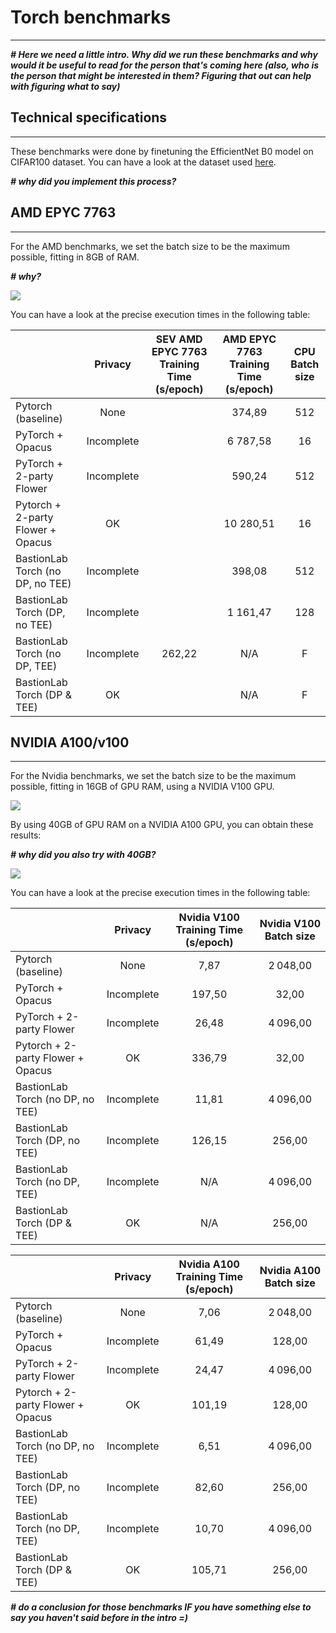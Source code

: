 # Torch benchmarks
_____________________________

***# Here we need a little intro. Why did we run these benchmarks and why would it be useful to read for the person that's coming here (also, who is the person that might be interested in them? Figuring that out can help with figuring what to say)***

## Technical specifications
______________________________

These benchmarks were done by finetuning the EfficientNet B0 model on CIFAR100 dataset. You can have a look at the dataset used [here](https://www.cs.toronto.edu/~kriz/cifar.html).

***# why did you implement this process?***

## AMD EPYC 7763
____________________________

For the AMD benchmarks, we set the batch size to be the maximum possible, fitting in 8GB of RAM. 

***# why?***


![](../../../../assets/amd_epyc_exec_times.png)

You can have a look at the precise execution times in the following table:


|                                   |  Privacy   | SEV AMD EPYC 7763 Training Time (s/epoch) | AMD EPYC 7763 Training Time (s/epoch) | CPU Batch size |
| --------------------------------- | :--------: | :---------------------------------------: | :-----------------------------------: | :------------: |
| Pytorch (baseline)                |    None    |                                           |                374,89                 |      512       |
| PyTorch + Opacus                  | Incomplete |                                           |               6 787,58                |       16       |
| PyTorch + 2-party Flower          | Incomplete |                                           |                590,24                 |      512       |
| Pytorch + 2-party Flower + Opacus |     OK     |                                           |               10 280,51               |       16       |
| BastionLab Torch (no DP, no TEE)         | Incomplete |                                           |                398,08                 |      512       |
| BastionLab Torch (DP, no TEE)            | Incomplete |                                           |               1 161,47                |      128       |
| BastionLab Torch (no DP, TEE)            | Incomplete |                  262,22                   |                  N/A                  |       F        |
| BastionLab Torch (DP & TEE)              |     OK     |                                           |                  N/A                  |       F        |

## NVIDIA A100/v100 
____________________________

For the Nvidia benchmarks, we set the batch size to be the maximum possible, fitting in 16GB of GPU RAM, using a NVIDIA V100 GPU.

![](../../../../assets/v100_exec_times_16GB.png)

By using 40GB of GPU RAM on a NVIDIA A100 GPU, you can obtain these results:

***# why did you also try with 40GB?***

![](../../../../assets/a100_exec_times_40GB.png)

You can have a look at the precise execution times in the following table:


|                                   |  Privacy   | Nvidia V100 Training Time (s/epoch) | Nvidia V100 Batch size |
| --------------------------------- | :--------: | :---------------------------------: | :--------------------: |
| Pytorch (baseline)                |    None    |                7,87                 |        2 048,00        |
| PyTorch + Opacus                  | Incomplete |               197,50                |         32,00          |
| PyTorch + 2-party Flower          | Incomplete |                26,48                |        4 096,00        |
| Pytorch + 2-party Flower + Opacus |     OK     |               336,79                |         32,00          |
| BastionLab Torch (no DP, no TEE)         | Incomplete |                11,81                |        4 096,00        |
| BastionLab Torch (DP, no TEE)            | Incomplete |               126,15                |         256,00         |
| BastionLab Torch (no DP, TEE)            | Incomplete |                 N/A                 |        4 096,00        |
| BastionLab Torch (DP & TEE)              |     OK     |                 N/A                 |         256,00         |


|                                   |  Privacy   | Nvidia A100 Training Time (s/epoch) | Nvidia A100 Batch size |
| --------------------------------- | :--------: | :---------------------------------: | :--------------------: |
| Pytorch (baseline)                |    None    |                7,06                 |        2 048,00        |
| PyTorch + Opacus                  | Incomplete |                61,49                |         128,00         |
| PyTorch + 2-party Flower          | Incomplete |                24,47                |        4 096,00        |
| Pytorch + 2-party Flower + Opacus |     OK     |               101,19                |         128,00         |
| BastionLab Torch (no DP, no TEE)         | Incomplete |                6,51                 |        4 096,00        |
| BastionLab Torch (DP, no TEE)            | Incomplete |                82,60                |         256,00         |
| BastionLab Torch (no DP, TEE)            | Incomplete |                10,70                |        4 096,00        |
| BastionLab Torch (DP & TEE)              |     OK     |               105,71                |         256,00         |

***# do a conclusion for those benchmarks IF you have something else to say you haven't said before in the intro =)***